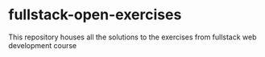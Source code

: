 # fullstack-open-exercises
This repository houses all the solutions to the exercises from fullstack web development course
